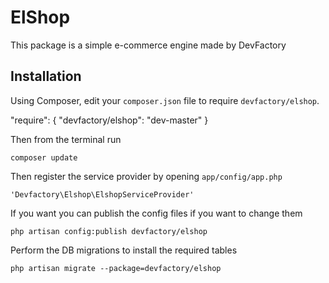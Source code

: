 # ElShop

This package is a simple e-commerce engine made by DevFactory

## Installation

Using Composer, edit your `composer.json` file to require `devfactory/elshop`.

  "require": {
    "devfactory/elshop": "dev-master"
  }

Then from the terminal run

    composer update

Then register the  service provider by opening `app/config/app.php`

    'Devfactory\Elshop\ElshopServiceProvider'

If you want you can publish the config files if you want to change them

    php artisan config:publish devfactory/elshop

Perform the DB migrations to install the required tables

    php artisan migrate --package=devfactory/elshop

